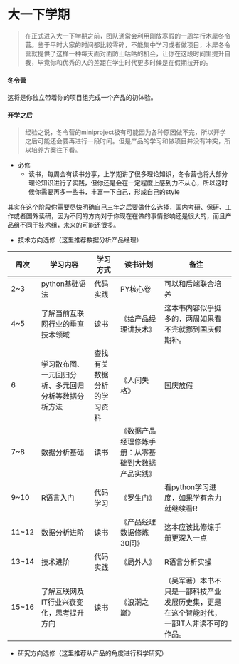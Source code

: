 # 大一下学期

> 在正式进入大一下学期之前，团队通常会利用刚放寒假的一周举行木犀冬令营。鉴于平时大家的时间都比较零碎，不能集中学习或者做项目，木犀冬令营就提供了这样一种每天面对面防止咕咕的机会，让你在这段时间里提升自我，毕竟你和优秀的人的差距在学生时代更多时候是在假期拉开的。

#### 冬令营

这将是你独立带着你的项目组完成一个产品的初体验。

#### 开学之后

> 经验之说，冬令营的miniproject极有可能因为各种原因做不完，所以开学之后可能还会要再进行一段时间。但是产品的学习和做项目并没有冲突，所以培养方案往下看。

- 必修
  - 读书，每周会有读书分享，上学期讲了很多理论知识，冬令营也将大部分理论知识进行了实践，但你还是会在一定程度上感到力不从心，所以这时候你需要再多一些书，丰富一下自己，形成自己的style

其实在这个阶段你需要尽快明确自己三年之后要做什么选择，国内考研、保研、工作或者国外读研，因为不同的方向对于你现在在做的事情影响还是很大的，而且产品组不同于技术组，未来的可能还很多。

- 技术方向选修（这里推荐数据分析产品经理）

| 周次  | 学习内容                                             | 学习方式                   | 读书计划                                           | 备注                                                         |
| ----- | ---------------------------------------------------- | -------------------------- | -------------------------------------------------- | ------------------------------------------------------------ |
| 2~3   | python基础语法                                       | 代码实践                   | PY核心卷                                           | 可以和后端联合培养                                           |
| 4~5   | 了解当前互联网行业的垂直技术领域                     | 读书                       | 《给产品经理讲技术》                               | 这本书内容似乎挺多的，两周如果看不完就挪到国庆假期补。       |
| 6     | 学习散布图、一元回归分析、多元回归分析等数据分析方法 | 查找有关数据分析的学习资料 | 《人间失格》                                       | 国庆放假                                                     |
| 7~8   | 数据分析基础                                         | 读书                       | 《数据产品经理修炼手册：从零基础到大数据产品实践》 |                                                              |
| 9~10  | R语言入门                                            | 代码学习                   | 《罗生门》                                         | 看python学习进度，如果学有余力就继续看R                      |
| 11~12 | 数据分析进阶                                         | 读书                       | 《产品经理数据修炼30问》                           | 这本应该比修炼手册更深入一点                                 |
| 13~14 | 技术进阶                                             | 代码实践                   | 《局外人》                                         | R语言分析实操                                                |
| 15~16 | 了解互联网及IT行业兴衰变化，思考提升方向             | 读书                       | 《浪潮之巅》                                       | （吴军著）本书不只是一部科技产业发展历史集，更是在这个智能时代，一部IT人非读不可的作品。 |

- 研究方向选修（这里推荐从产品的角度进行科学研究）